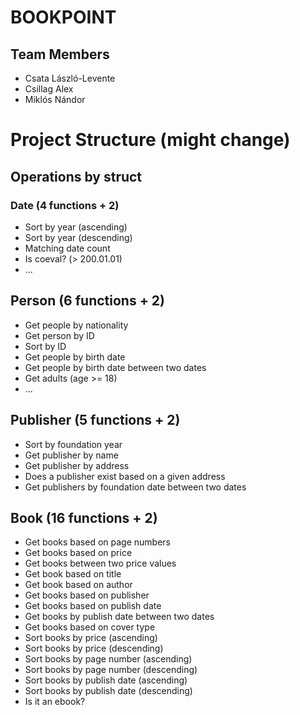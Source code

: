 # BOOKPOINT
## Team Members
- Csata László-Levente
- Csillag Alex
- Miklós Nándor

# Project Structure (might change)
## Operations by struct
### Date (4 functions + 2)
- Sort by year (ascending)
- Sort by year (descending)
- Matching date count
- Is coeval? (> 200.01.01)
- ...

## Person (6 functions + 2)
- Get people by nationality
- Get person by ID
- Sort by ID
- Get people by birth date
- Get people by birth date between two dates
- Get adults (age >= 18)
- ...

## Publisher (5 functions + 2)
- Sort by foundation year
- Get publisher by name
- Get publisher by address
- Does a publisher exist based on a given address
- Get publishers by foundation date between two dates

## Book (16 functions + 2)
- Get books based on page numbers
- Get books based on price
- Get books between two price values
- Get book based on title
- Get book based on author
- Get books based on publisher
- Get books based on publish date
- Get books by publish date between two dates
- Get books based on cover type
- Sort books by price (ascending)
- Sort books by price (descending)
- Sort books by page number (ascending)
- Sort books by page number (descending)
- Sort books by publish date (ascending)
- Sort books by publish date (descending)
- Is it an ebook?
